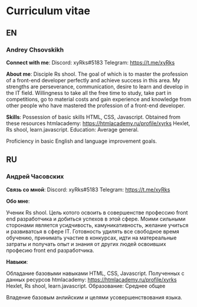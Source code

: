 # Curriculum vitae 

## EN

### Andrey Chsovskikh

**Connect with me**:
Discord: xyRks#5183 Telegram: https://t.me/xyRks

**About me**:
Disciple Rs shool. The goal of which is to master the profession of a front-end developer perfectly and achieve success in this area.
My strengths are perseverance, communication, desire to learn and develop in the IT field.
Willingness to take all the free time to study, take part in competitions, go to material costs and gain experience and knowledge from other people who have mastered the profession of a front-end developer.

**Skills**:
Possession of basic skills HTML, CSS, Javascript. Obtained from these resources 
htmlacademy: https://htmlacademy.ru/profile/xyrks 
Hexlet, Rs shool, learn.javascript. Education: Average general.

Proficiency in basic English and language improvement goals.

## RU

### Андрей Часовских

**Связь со мной**:
Discord: xyRks#5183 Telegram: https://t.me/xyRks

**Обо мне**:

Ученик Rs shool. Цель котого освоить в совершенстве профессию front end разработчика и добиться успехов в этой сфере. Моими сильными сторонами является усидчивость, камуникативность, желание учиться и развиватсья в сфере IT. Готовность удилять все свободное время обучению, принимать участие в конкурсах, идти на матереальные затраты и получать опыт и знания от других людей освоивших професию front end разработчика.

**Навыки**:

Обладание базовыми навыками HTML, CSS, Javascript. Полученных с данных ресурсов htmlacademy: https://htmlacademy.ru/profile/xyrks Hexlet, Rs shool, learn.javascript. Образование: Среднее общее

Владение базовым анлийским и целями усовершенствования языка.
